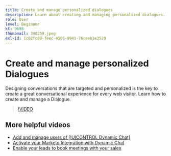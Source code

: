 ```yaml
---
title: Create and manage personalized dialogues
description: Learn about creating and managing personalized dialogues. Designing conversations that are targeted and personalized is the key to creating a great conversational experience for every web visitor.
role: User
level: Beginner
kt: 9698
thumbnail: 340259.jpeg
exl-id: 1c02fc09-feec-4506-9941-76ceeb1e3520
---
```

# Create and manage personalized Dialogues

Designing conversations that are targeted and personalized is the key to create a great conversational experience for every web visitor. Learn how to create and manage a Dialogue.

>[!VIDEO](https://video.tv.adobe.com/v/340259/?quality=12&learn=on)

## More helpful videos

* [Add and manage users of [!UICONTROL Dynamic Chat]](user-management.md)
* [Activate your Marketo Integration with Dynamic Chat](marketo-integration.md)
* [Enable your leads to book meetings with your sales](meeting-booking.md)
